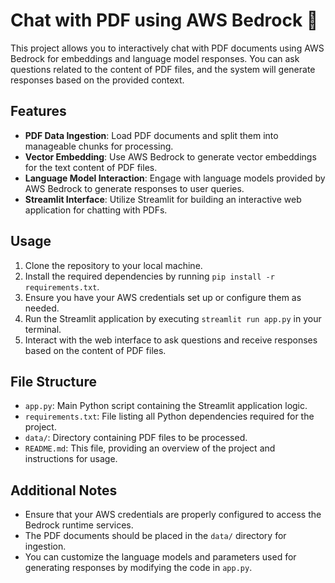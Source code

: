 # Chat with PDF using AWS Bedrock 💬

This project allows you to interactively chat with PDF documents using AWS Bedrock for embeddings and language model responses. You can ask questions related to the content of PDF files, and the system will generate responses based on the provided context.

## Features

- **PDF Data Ingestion**: Load PDF documents and split them into manageable chunks for processing.
- **Vector Embedding**: Use AWS Bedrock to generate vector embeddings for the text content of PDF files.
- **Language Model Interaction**: Engage with language models provided by AWS Bedrock to generate responses to user queries.
- **Streamlit Interface**: Utilize Streamlit for building an interactive web application for chatting with PDFs.

## Usage

1. Clone the repository to your local machine.
2. Install the required dependencies by running `pip install -r requirements.txt`.
3. Ensure you have your AWS credentials set up or configure them as needed.
4. Run the Streamlit application by executing `streamlit run app.py` in your terminal.
5. Interact with the web interface to ask questions and receive responses based on the content of PDF files.

## File Structure

- `app.py`: Main Python script containing the Streamlit application logic.
- `requirements.txt`: File listing all Python dependencies required for the project.
- `data/`: Directory containing PDF files to be processed.
- `README.md`: This file, providing an overview of the project and instructions for usage.

## Additional Notes

- Ensure that your AWS credentials are properly configured to access the Bedrock runtime services.
- The PDF documents should be placed in the `data/` directory for ingestion.
- You can customize the language models and parameters used for generating responses by modifying the code in `app.py`.




